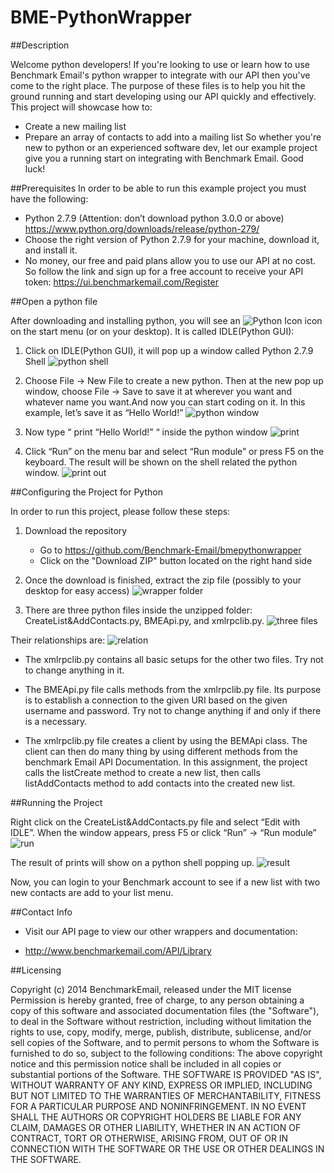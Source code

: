 BME-PythonWrapper
=================
##Description

Welcome python developers! If you're looking to use or learn how to use Benchmark Email's python wrapper to integrate with our API then you've come to the right place. The purpose of these files is to help you hit the ground running and start developing using our API quickly and effectively. This project will showcase how to:
- Create a new mailing list
- Prepare an array of contacts to add into a mailing list
So whether you're new to python or an experienced software dev, let our example project give you a running start on integrating with Benchmark Email. Good luck!

##Prerequisites
In order to be able to run this example project you must have the following:
- Python 2.7.9 (Attention: don’t download python 3.0.0 or above)  https://www.python.org/downloads/release/python-279/
- Choose the right version of Python 2.7.9 for your machine, download it, and install it.
- No money, our free and paid plans allow you to use our API at no cost. So follow the link and sign up for a free account to receive your API token: https://ui.benchmarkemail.com/Register

##Open a python file

After downloading and installing python, you will see an ![Python Icon](https://cloud.githubusercontent.com/assets/10159467/5621404/0115a41c-94ea-11e4-989e-9595c11f7cb4.png)  icon on the start menu (or on your desktop). It is called IDLE(Python GUI):

 1) Click on IDLE(Python GUI), it will pop up a window called Python 2.7.9 Shell
 ![python shell](https://cloud.githubusercontent.com/assets/10159467/5621408/012b7990-94ea-11e4-8884-391cfef6a7e4.png)
 
 2) Choose File → New File to create a new python. Then at the new pop up window, choose File → Save to save it at wherever you want and whatever name you want.And now you can start coding on it. In this example, let’s save it as “Hello World!” 
![python window](https://cloud.githubusercontent.com/assets/10159467/5621402/01134bcc-94ea-11e4-87e0-df25df8e7748.png)
 
 3) Now type “ print “Hello World!” “ inside the python window ![print](https://cloud.githubusercontent.com/assets/10159467/5621399/01122fa8-94ea-11e4-9507-825b461c50ff.png)
 
 4) Click “Run” on the menu bar and select “Run module” or press F5 on the keyboard. The result will be shown on the shell related the python window.
 ![print out](https://cloud.githubusercontent.com/assets/10159467/5621399/01122fa8-94ea-11e4-9507-825b461c50ff.png)
 
##Configuring the Project for Python

In order to run this project, please follow these steps: 

 1) Download the repository
    - Go to https://github.com/Benchmark-Email/bmepythonwrapper
    - Click on the "Download ZIP" button located on the right hand side
    
 2) Once the download is finished, extract the zip file (possibly to your desktop for easy access) 
 ![wrapper folder](https://cloud.githubusercontent.com/assets/10159467/5621401/0113103a-94ea-11e4-9cc8-77d05f0729c3.png)  
 
 3) There are three python files inside the unzipped folder: CreateList&AddContacts.py, BMEApi.py, and xmlrpclib.py. 
 ![three files](https://cloud.githubusercontent.com/assets/10159467/5621406/012a4386-94ea-11e4-901e-49d55d8f8dcf.png) 

Their relationships are:
![relation](https://cloud.githubusercontent.com/assets/10159467/5621405/0125d3a0-94ea-11e4-957a-c7307ab157b1.png)
 
 - The xmlrpclib.py contains all basic setups for the other two files. Try not to change anything in it.
 
 - The BMEApi.py file calls methods from the xmlrpclib.py file. Its purpose is to establish a connection to the given URI based on the given username and password. Try not to change anything if and only if there is a necessary.

 - The xmlrpclib.py file creates a client by using the BEMApi class. The client can then do many thing by using different methods from the benchmark Email API Documentation. In this assignment, the project calls the listCreate method to create a new list, then calls listAddContacts method to add contacts into the created new list.

##Running the Project

 Right click on the CreateList&AddContacts.py file and select “Edit with IDLE”. When the window appears, press F5 or click “Run” → “Run module” ![run](https://cloud.githubusercontent.com/assets/10159467/5621400/01131a6c-94ea-11e4-9f89-686f62206426.png)
 
The result of prints will show on a python shell popping up. ![result](https://cloud.githubusercontent.com/assets/10159467/5621407/012b477c-94ea-11e4-9407-86eb9f7720cf.png)
 
Now, you can login to your Benchmark account to see if a new list with two new contacts are add to your list menu.

##Contact Info

- Visit our API page to view our other wrappers and documentation:

- http://www.benchmarkemail.com/API/Library

##Licensing

Copyright (c) 2014 BenchmarkEmail, released under the MIT license
Permission is hereby granted, free of charge, to any person obtaining a copy of this software and associated documentation files (the "Software"), to deal in the Software without restriction, including without limitation the rights to use, copy, modify, merge, publish, distribute, sublicense, and/or sell copies of the Software, and to permit persons to whom the Software is furnished to do so, subject to the following conditions:
The above copyright notice and this permission notice shall be included in all copies or substantial portions of the Software.
THE SOFTWARE IS PROVIDED "AS IS", WITHOUT WARRANTY OF ANY KIND, EXPRESS OR IMPLIED, INCLUDING BUT NOT LIMITED TO THE WARRANTIES OF MERCHANTABILITY, FITNESS FOR A PARTICULAR PURPOSE AND NONINFRINGEMENT. IN NO EVENT SHALL THE AUTHORS OR COPYRIGHT HOLDERS BE LIABLE FOR ANY CLAIM, DAMAGES OR OTHER LIABILITY, WHETHER IN AN ACTION OF CONTRACT, TORT OR OTHERWISE, ARISING FROM, OUT OF OR IN CONNECTION WITH THE SOFTWARE OR THE USE OR OTHER DEALINGS IN THE SOFTWARE.
